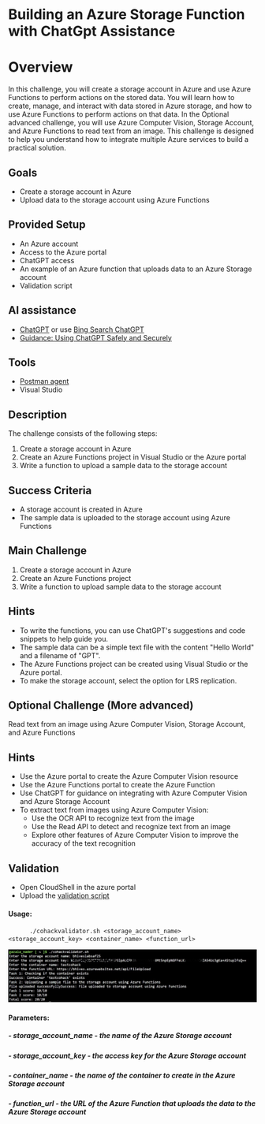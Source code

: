    # Building an Azure Storage Function with ChatGpt Assistance

# Overview
In this challenge, you will create a storage account in Azure and use Azure Functions to perform actions on the stored data. You will learn how to create, manage, and interact with data stored in Azure storage, and how to use Azure Functions to perform actions on that data.
In the Optional advanced challenge, you will use Azure Computer Vision, Storage Account, and Azure Functions to read text from an image. 
This challenge is designed to help you understand how to integrate multiple Azure services to build a practical solution.

## Goals
- Create a storage account in Azure
- Upload data to the storage account using Azure Functions

## Provided Setup
- An Azure account
- Access to the Azure portal
- ChatGPT access
- An example of an Azure function that uploads data to an Azure Storage account
- Validation script


## AI assistance
- [ChatGPT](http://chat.openai.com/) or use [Bing Search ChatGPT](https://www.bing.com/)
- [Guidance: Using ChatGPT Safely and Securely](https://microsoft.sharepoint.com/sites/MSProtect/SitePages/Guidance--Using-Chat-GPT-Safely-and-Securely.aspx?xsdata=MDV8MDF8fDZhNmYwMDgzNzAzYjQ0NDc5ZTMzMDhkYjEwNDRhZTcwfDcyZjk4OGJmODZmMTQxYWY5MWFiMmQ3Y2QwMTFkYjQ3fDB8MHw2MzgxMjE2NTkzNzM0OTM4MTF8VW5rbm93bnxWR1ZoYlhOVFpXTjFjbWwwZVZObGNuWnBZMlY4ZXlKV0lqb2lNQzR3TGpBd01EQWlMQ0pRSWpvaVYybHVNeklpTENKQlRpSTZJazkwYUdWeUlpd2lWMVFpT2pFeGZRPT18MXxNVFkzTmpVMk9URXpOVFUwT0RzeE5qYzJOVFk1TVRNMU5UUTRPekU1T21KaFkyRmpPVGc0TWpVeU9EUXpPVGRoWXpRNE56RmpOVFZqT0RNNFlqUmpRSFJvY21WaFpDNXphM2x3WlE9PXw2NTczZDg5YzVhZWI0ZmU1M2JlMzA4ZGIxMDQ0YWU2ZXxkOTk4YmJkYmUyNGY0ZGZhOTM2YzkzOThmNDU2NWMzZA%3D%3D&sdata=Ky90TitpRFFvdVQySjhsWG5QS3hFbnlaK3d5SXpUTklBaW5DcHljU3ZzRT0%3D)

## Tools
- [Postman agent](https://www.postman.com/downloads/)
- Visual Studio

## Description
The challenge consists of the following steps:

1. Create a storage account in Azure
2. Create an Azure Functions project in Visual Studio or the Azure portal
3. Write a function to upload a sample data to the storage account

## Success Criteria
- A storage account is created in Azure
- The sample data is uploaded to the storage account using Azure Functions

## Main Challenge
1. Create a storage account in Azure
2. Create an Azure Functions project
3. Write a function to upload sample data to the storage account

## Hints
- To write the functions, you can use ChatGPT's suggestions and code snippets to help guide you.
- The sample data can be a simple text file with the content "Hello World" and a filename of "GPT".
- The Azure Functions project can be created using Visual Studio or the Azure portal.
- To make the storage account, select the option for LRS replication.

## Optional Challenge (More advanced) 
Read text from an image using Azure Computer Vision, Storage Account, and Azure Functions

## Hints

- Use the Azure portal to create the Azure Computer Vision resource
- Use the Azure Functions portal to create the Azure Function
- Use ChatGPT for guidance on integrating with Azure Computer Vision and Azure Storage Account
- To extract text from images using Azure Computer Vision:
  - Use the OCR API to recognize text from the image
  - Use the Read API to detect and recognize text from an image
  - Explore other features of Azure Computer Vision to improve the accuracy of the text recognition

## Validation

- Open CloudShell in the azure portal
- Upload the [validation script](./scripts/cohackvalidator.sh)

#### Usage: 
          ./cohackvalidator.sh <storage_account_name> <storage_account_key> <container_name> <function_url>

![alt text](./images/cohackvalidator.jpg "Validation")

#### Parameters:
#####   - storage_account_name - the name of the Azure Storage account
#####   - storage_account_key - the access key for the Azure Storage account
#####   - container_name - the name of the container to create in the Azure Storage account
#####   - function_url - the URL of the Azure Function that uploads the data to the Azure Storage account
